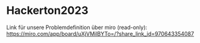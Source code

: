 # Hackerton2023

Link für unsere Problemdefinition über miro (read-only):
https://miro.com/app/board/uXjVMilBYTo=/?share_link_id=970643354087



